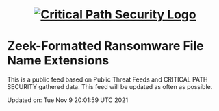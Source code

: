 <h1 align="center">

[![Critical Path Security Logo](https://www.criticalpathsecurity.com/wp-content/uploads/2020/09/CPS-LOGO-RESIZE.png)](https:://www.criticalpathsecurity.com)

</h1>

# Zeek-Formatted Ransomware File Name Extensions

This is a public feed based on Public Threat Feeds and CRITICAL PATH SECURITY gathered data.
This feed will be updated as often as possible.

Updated on:
Tue Nov  9 20:01:59 UTC 2021
